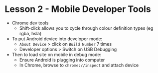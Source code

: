 # Lesson 2 - Mobile Developer Tools

* Chrome dev tools
	* Shift-click allows you to cycle through colour definition types (eg rgba, hsla) 
* To put Android device into developer mode:
	* ```About Device``` > click on ```Build Number``` 7 times
	* Developer options > Switch on USB Debugging
* Then to load site on mobile in debug mode:
	* Ensure Android is plugging into computer
	* In Chrome, browse to ```chrome://inspect``` and attach device
